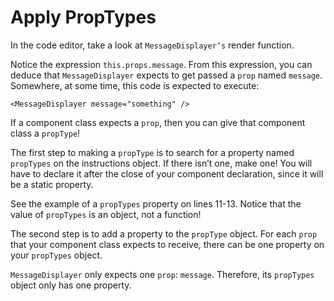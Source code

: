 # Apply PropTypes

In the code editor, take a look at ``MessageDisplayer‘s`` render function.

Notice the expression ``this.props.message``. From this expression, you can deduce that ``MessageDisplayer`` expects to get passed a ``prop`` named ``message``. Somewhere, at some time, this code is expected to execute:

```
<MessageDisplayer message="something" />
```

If a component class expects a ``prop``, then you can give that component class a ``propType``!

The first step to making a ``propType`` is to search for a property named ``propTypes`` on the instructions object. If there isn’t one, make one! You will have to declare it after the close of your component declaration, since it will be a static property.

See the example of a ``propTypes`` property on lines 11-13. Notice that the value of ``propTypes`` is an object, not a function!

The second step is to add a property to the ``propType`` object. For each ``prop`` that your component class expects to receive, there can be one property on your ``propTypes`` object.

``MessageDisplayer`` only expects one ``prop``: `message`. Therefore, its ``propTypes`` object only has one property.